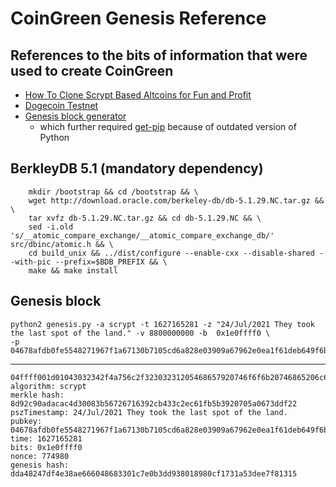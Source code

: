 # CoinGreen Genesis Reference

## References to the bits of information that were used to create CoinGreen

* [How To Clone Scrypt Based Altcoins for Fun and Profit](https://gist.github.com/mak2014/7ba2c9ec3a5ff54f9913094641e520bb)
* [Dogecoin Testnet](https://github.com/Dirrot/dogecoin-testnet)
* [Genesis block generator](https://github.com/bitflate/GenesisH0)
  * which further required [get-pip](https://github.com/pypa/get-pip) because of outdated version of Python

## BerkleyDB 5.1 (mandatory dependency)
```
    mkdir /bootstrap && cd /bootstrap && \
    wget http://download.oracle.com/berkeley-db/db-5.1.29.NC.tar.gz && \
    tar xvfz db-5.1.29.NC.tar.gz && cd db-5.1.29.NC && \
    sed -i.old 's/__atomic_compare_exchange/__atomic_compare_exchange_db/' src/dbinc/atomic.h && \
    cd build_unix && ../dist/configure --enable-cxx --disable-shared --with-pic --prefix=$BDB_PREFIX && \
    make && make install
```

## Genesis block
```
python2 genesis.py -a scrypt -t 1627165281 -z "24/Jul/2021 They took the last spot of the land." -v 8800000000 -b  0x1e0ffff0 \
-p 04678afdb0fe5548271967f1a67130b7105cd6a828e03909a67962e0ea1f61deb649f6bc3f4cef38c4f35504e51ec112de5c384df7ba0b8d578a4c702b6bf11d5f 
```
-----------------

```
04ffff001d01043032342f4a756c2f32303231205468657920746f6f6b20746865206c6173742073706f74206f6620746865206c616e642e
algorithm: scrypt
merkle hash: 8d92c90adacac4d30083b56726716392cb433c2ec61fb5b3920705a0673ddf22
pszTimestamp: 24/Jul/2021 They took the last spot of the land.
pubkey: 04678afdb0fe5548271967f1a67130b7105cd6a828e03909a67962e0ea1f61deb649f6bc3f4cef38c4f35504e51ec112de5c384df7ba0b8d578a4c702b6bf11d5f
time: 1627165281
bits: 0x1e0ffff0
nonce: 774980
genesis hash: dda48247df4e38ae666048683301c7e0b3dd938018980cf1731a53dee7f81315
```
